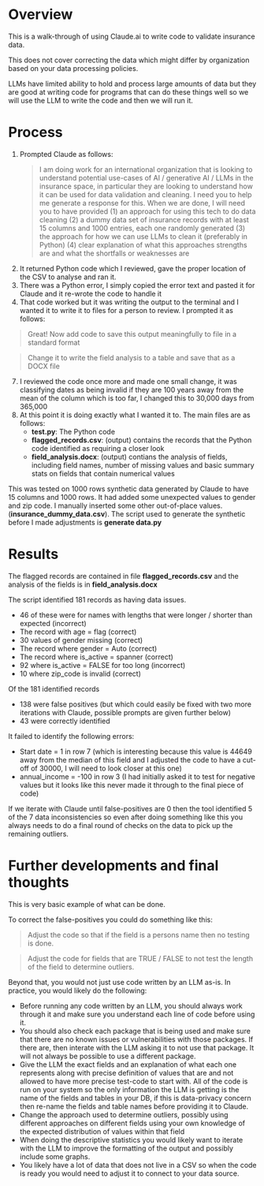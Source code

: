# Overview
This is a walk-through of using Claude.ai to write code to validate insurance data.

This does not cover correcting the data which might differ by organization based on your data processing policies.

LLMs have limited ability to hold and process large amounts of data but they are good at writing code for programs that can do these things well so we will use the LLM to write the code and then we will run it.

# Process
1. Prompted Claude as follows:
   > I am doing work for an international organization that is looking to understand potential use-cases of AI / generative AI / LLMs in the insurance space, in particular they are looking to understand how it can be used for data validation and cleaning. I need you to help me generate a response for this. When we are done, I will need you to have provided (1) an approach for using this tech to do data cleaning (2) a dummy data set of insurance records with at least 15 columns and 1000 entries, each one randomly generated (3) the approach for how we can use LLMs to clean it (preferably in Python) (4) clear explanation of what this approaches strengths are and what the shortfalls or weaknesses are
3. It returned Python code which I reviewed, gave the proper location of the CSV to analyse and ran it.
4. There was a Python error, I simply copied the error text and pasted it for Claude and it re-wrote the code to handle it
5. That code worked but it was writing the output to the terminal and I wanted it to write it to files for a person to review. I prompted it as follows:
> Great! Now add code to save this output meaningfully to file in a standard format

> Change it to write the field analysis to a table and save that as a DOCX file
7. I reviewed the code once more and made one small change, it was classifying dates as being invalid if they are 100 years away from the mean of the column which is too far, I changed this to 30,000 days from 365,000
8. At this point it is doing exactly what I wanted it to. The main files are as follows:
   * **test.py**: The Python code
   * **flagged_records.csv**: (output) contains the records that the Python code identified as requiring a closer look
   * **field_analysis.docx**: (output) contians the analysis of fields, including field names, number of missing values and basic summary stats on fields that contain numerical values

This was tested on 1000 rows synthetic data generated by Claude to have 15 columns and 1000 rows. It had added some unexpected values to gender and zip code. I manually inserted some other out-of-place values. (**insurance_dummy_data.csv**). The script used to generate the synthetic before I made adjustments is **generate data.py**

# Results
The flagged records are contained in file **flagged_records.csv** and the analysis of the fields is in **field_analysis.docx**

The script identified 181 records as having data issues.
* 46 of these were for names with lengths that were longer / shorter than expected (incorrect)
* The record with age = flag (correct)
* 30 values of gender missing (correct)
* The record where gender = Auto (correct)
* The record where is_active = spanner (correct)
* 92 where is_active = FALSE for too long (incorrect)
* 10 where zip_code is invalid (correct)

Of the 181 identified records
* 138 were false positives (but which could easily be fixed with two more iterations with Claude, possible prompts are given further below)
* 43 were correctly identified

It failed to identify the following errors:
* Start date = 1 in row 7 (which is interesting because this value is 44649 away from the median of this field and I adjusted the code to have a cut-off of 30000, I will need to look closer at this one)
* annual_income = -100 in row 3 (I had initially asked it to test for negative values but it looks like this never made it through to the final piece of code)

If we iterate with Claude until false-positives are 0 then the tool identified 5 of the 7 data inconsistencies so even after doing something like this you always needs to do a final round of checks on the data to pick up the remaining outliers.


# Further developments and final thoughts

This is very basic example of what can be done.

To correct the false-positives you could do something like this:
> Adjust the code so that if the field is a persons name then no testing is done.

> Adjust the code for fields that are TRUE / FALSE to not test the length of the field to determine outliers.

Beyond that, you would not just use code written by an LLM as-is. In practice, you would likely do the following:
* Before running any code written by an LLM, you should always work through it and make sure you understand each line of code before using it.
* You should also check each package that is being used and make sure that there are no known issues or vulnerabilities with those packages. If there are, then interate with the LLM asking it to not use that package. It will not always be possible to use a different package.
* Give the LLM the exact fields and an explanation of what each one represents along with precise definition of values that are and not allowed to have more precise test-code to start with. All of the code is run on your system so the only information the LLM is getting is the name of the fields and tables in your DB, if this is data-privacy concern then re-name the fields and table names before providing it to Claude.
* Change the approach used to determine outliers, possibly using different approaches on different fields using your own knowledge of the expected distribution of values within that field
* When doing the descriptive statistics you would likely want to iterate with the LLM to improve the formatting of the output and possibly include some graphs.
* You likely have a lot of data that does not live in a CSV so when the code is ready you would need to adjust it to connect to your data source.


